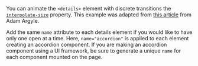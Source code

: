 You can animate the `<details>` element with discrete transitions the [`interpolate-size`](https://developer.mozilla.org/en-US/docs/Web/CSS/interpolate-size) property. This example was adapted from [this article](https://nerdy.dev/6-css-snippets-every-front-end-developer-should-know-in-2025#transition-animation-for-%3Ccode%3E%3Cdetails%3E%3C/code%3E) from Adam Argyle.

Add the same `name` attribute to each details element if you would like to have only one open at a time. Here, `name="accordion"` is applied to each element creating an accordion component. If you are making an accordion component using a UI framework, be sure to generate a unique `name` for each component mounted on the page.
